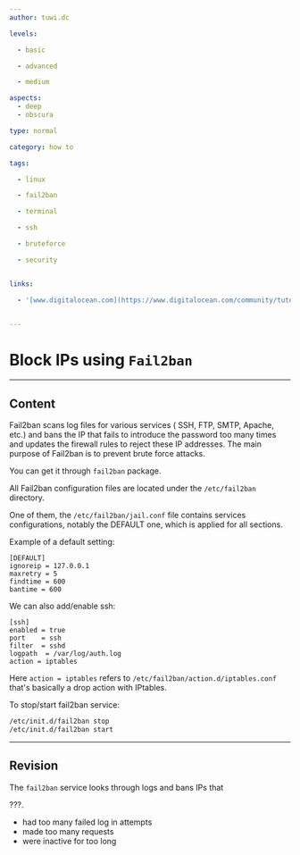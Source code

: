 ```yaml
---
author: tuwi.dc

levels:

  - basic

  - advanced

  - medium

aspects:
  - deep
  - obscura

type: normal

category: how to

tags:

  - linux

  - fail2ban

  - terminal

  - ssh

  - bruteforce

  - security


links:

  - '[www.digitalocean.com](https://www.digitalocean.com/community/tutorials/how-to-protect-ssh-with-fail2ban-on-ubuntu-14-04){website}'


---
```


# Block IPs using `Fail2ban`

---
## Content

Fail2ban scans log files for various services ( SSH, FTP, SMTP, Apache, etc.) 
and bans the IP that fails to introduce the password too many times and updates the firewall rules to reject these IP addresses.
The main purpose of Fail2ban is to prevent brute force attacks.

You can get it through `fail2ban` package.

All Fail2ban configuration files are located under the `/etc/fail2ban` directory.

One of them, the `/etc/fail2ban/jail.conf` file contains services configurations, notably the DEFAULT one, which is applied for all sections.

Example of a default setting:
```
[DEFAULT]
ignoreip = 127.0.0.1
maxretry = 5
findtime = 600
bantime = 600
```
We can also add/enable ssh:
```
[ssh]
enabled = true
port	= ssh
filter	= sshd
logpath  = /var/log/auth.log
action = iptables
```

Here `action = iptables` refers to `/etc/fail2ban/action.d/iptables.conf` that's basically a drop action with IPtables.

To stop/start fail2ban service:
```bash
/etc/init.d/fail2ban stop
/etc/init.d/fail2ban start
```

---
## Revision

The `fail2ban` service looks through logs and bans IPs that 

???.

* had too many failed log in attempts
* made too many requests
* were inactive for too long

 
